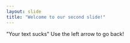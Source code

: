 ```yaml
---
layout: slide
title: "Welcome to our second slide!"
---
```

"Your text sucks"
Use the left arrow to go back!
